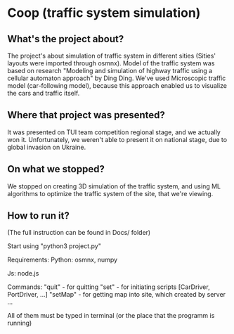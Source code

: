 # Coop (traffic system simulation)

## What's the project about?

The project's about simulation of traffic system in different sities (Sities' layouts were imported through osmnx). Model of the traffic system was based on research "Modeling and simulation of highway traffic using a cellular automaton approach" by Ding Ding. We've used Microscopic traffic model (car-following model), because this approach enabled us to visualize the cars and traffic itself. 

## Where that project was presented?

It was presented on TUI team competition regional stage, and we actually won it. Unfortunately, we weren't able to present it on national stage, due to global invasion on Ukraine. 

## On what we stopped?

We stopped on creating 3D simulation of the traffic system, and using ML algorithms to optimize the traffic system of the site, that we're viewing.


## How to run it?

(The full instruction can be found in Docs/ folder)

Start using "python3 project.py"

Requirements:
  Python:
    osmnx,
    numpy
  
  Js:
    node.js


Commands:
"quit" - for quitting
"set" - for initiating scripts [CarDriver, PortDriver, ...]
"setMap" - for getting map into site, which created by server
...

All of them must be typed in terminal (or the place that the programm is running)
